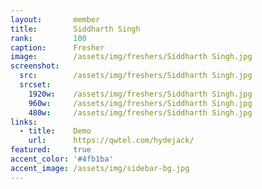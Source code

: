 ```yaml
---
layout:       member
title:        Siddharth Singh
rank:         100
caption:      Fresher
image:        /assets/img/freshers/Siddharth Singh.jpg
screenshot:
  src:        /assets/img/freshers/Siddharth Singh.jpg
  srcset:
    1920w:    /assets/img/freshers/Siddharth Singh.jpg
    960w:     /assets/img/freshers/Siddharth Singh.jpg
    480w:     /assets/img/freshers/Siddharth Singh.jpg
links:
  - title:    Demo
    url:      https://qwtel.com/hydejack/
featured:     true
accent_color: '#4fb1ba'
accent_image: /assets/img/sidebar-bg.jpg
---
```

